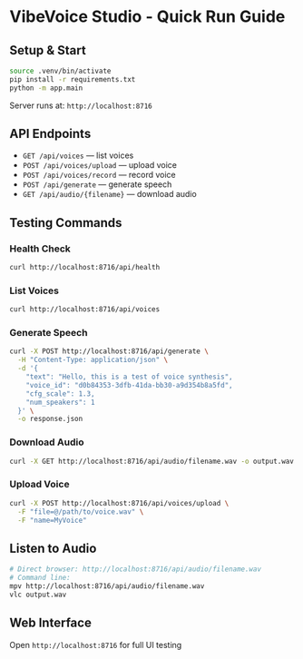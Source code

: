 # VibeVoice Studio - Quick Run Guide

## Setup & Start
```bash
source .venv/bin/activate
pip install -r requirements.txt
python -m app.main
```

Server runs at: `http://localhost:8716`

## API Endpoints

* `GET /api/voices` — list voices
* `POST /api/voices/upload` — upload voice
* `POST /api/voices/record` — record voice
* `POST /api/generate` — generate speech
* `GET /api/audio/{filename}` — download audio

## Testing Commands

### Health Check
```bash
curl http://localhost:8716/api/health
```

### List Voices
```bash
curl http://localhost:8716/api/voices
```

### Generate Speech
```bash
curl -X POST http://localhost:8716/api/generate \
  -H "Content-Type: application/json" \
  -d '{
    "text": "Hello, this is a test of voice synthesis",
    "voice_id": "d0b84353-3dfb-41da-bb30-a9d354b8a5fd",
    "cfg_scale": 1.3,
    "num_speakers": 1
  }' \
  -o response.json
```

### Download Audio
```bash
curl -X GET http://localhost:8716/api/audio/filename.wav -o output.wav
```

### Upload Voice
```bash
curl -X POST http://localhost:8716/api/voices/upload \
  -F "file=@/path/to/voice.wav" \
  -F "name=MyVoice"
```

## Listen to Audio
```bash
# Direct browser: http://localhost:8716/api/audio/filename.wav
# Command line:
mpv http://localhost:8716/api/audio/filename.wav
vlc output.wav
```

## Web Interface
Open `http://localhost:8716` for full UI testing